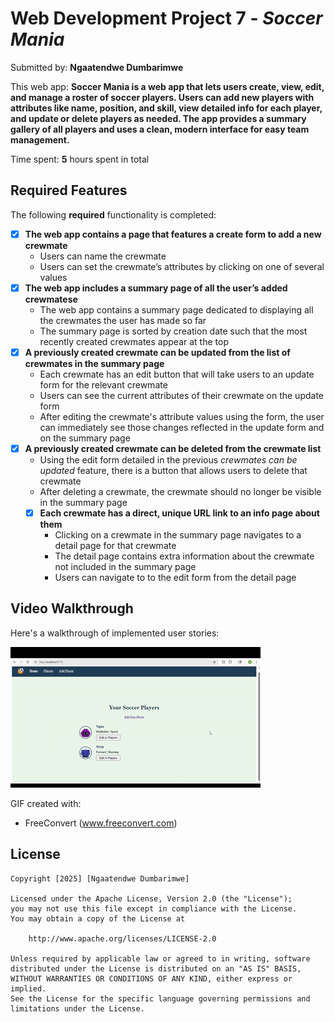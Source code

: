 # Web Development Project 7 - *Soccer Mania*

Submitted by: **Ngaatendwe Dumbarimwe**

This web app: **Soccer Mania is a web app that lets users create, view, edit, and manage a roster of soccer players. Users can add new players with attributes like name, position, and skill, view detailed info for each player, and update or delete players as needed. The app provides a summary gallery of all players and uses a clean, modern interface for easy team management.**

Time spent: **5** hours spent in total

## Required Features

The following **required** functionality is completed:


- [x] **The web app contains a page that features a create form to add a new crewmate**
  - Users can name the crewmate
  - Users can set the crewmate’s attributes by clicking on one of several values
- [x] **The web app includes a summary page of all the user’s added crewmatese**
  -  The web app contains a summary page dedicated to displaying all the crewmates the user has made so far
  -  The summary page is sorted by creation date such that the most recently created crewmates appear at the top
- [x] **A previously created crewmate can be updated from the list of crewmates in the summary page**
  - Each crewmate has an edit button that will take users to an update form for the relevant crewmate
  - Users can see the current attributes of their crewmate on the update form
  - After editing the crewmate's attribute values using the form, the user can immediately see those changes reflected in the update form and on the summary page 
- [x] **A previously created crewmate can be deleted from the crewmate list**
  - Using the edit form detailed in the previous _crewmates can be updated_ feature, there is a button that allows users to delete that crewmate
  - After deleting a crewmate, the crewmate should no longer be visible in the summary page
  - [x] **Each crewmate has a direct, unique URL link to an info page about them**
    - Clicking on a crewmate in the summary page navigates to a detail page for that crewmate
    - The detail page contains extra information about the crewmate not included in the summary page
    - Users can navigate to to the edit form from the detail page


## Video Walkthrough

Here's a walkthrough of implemented user stories:

<img src='src/assets/Untitled video - Made with Clipchamp (6).gif' title='Video Walkthrough' width='' alt='Video Walkthrough' />

<!-- Replace this with whatever GIF tool you used! -->
GIF created with:

- FreeConvert (www.freeconvert.com) 

## License

    Copyright [2025] [Ngaatendwe Dumbarimwe]

    Licensed under the Apache License, Version 2.0 (the "License");
    you may not use this file except in compliance with the License.
    You may obtain a copy of the License at

        http://www.apache.org/licenses/LICENSE-2.0

    Unless required by applicable law or agreed to in writing, software
    distributed under the License is distributed on an "AS IS" BASIS,
    WITHOUT WARRANTIES OR CONDITIONS OF ANY KIND, either express or implied.
    See the License for the specific language governing permissions and
    limitations under the License.
